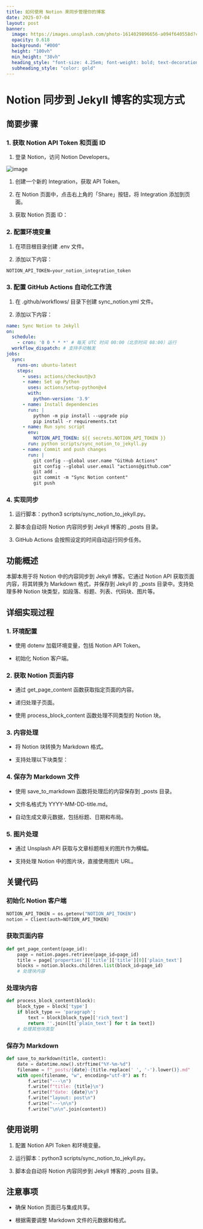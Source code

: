```yaml
---
title: 如何使用 Notion 来同步管理你的博客
date: 2025-07-04
layout: post
banner:
  image: https://images.unsplash.com/photo-1614029896656-a094f640558d?crop=entropy&cs=tinysrgb&fit=max&fm=jpg&ixid=M3w2OTIwMzJ8MHwxfHJhbmRvbXx8fHx8fHx8fDE3NTE2NDY0MjF8&ixlib=rb-4.1.0&q=80&w=1080
  opacity: 0.618
  background: "#000"
  height: "100vh"
  min_height: "38vh"
  heading_style: "font-size: 4.25em; font-weight: bold; text-decoration: underline"
  subheading_style: "color: gold"
---
```


# Notion 同步到 Jekyll 博客的实现方式

## 简要步骤

### 1. 获取 Notion API Token 和页面 ID

1. 登录 Notion，访问 Notion Developers。

![image](https://prod-files-secure.s3.us-west-2.amazonaws.com/a7a0cc5a-89b9-4cda-8686-1fba0ca52f40/d19c1afe-dea5-4312-9333-786b0ba83054/image.png?X-Amz-Algorithm=AWS4-HMAC-SHA256&X-Amz-Content-Sha256=UNSIGNED-PAYLOAD&X-Amz-Credential=ASIAZI2LB466UVJU7TMW%2F20250704%2Fus-west-2%2Fs3%2Faws4_request&X-Amz-Date=20250704T162701Z&X-Amz-Expires=3600&X-Amz-Security-Token=IQoJb3JpZ2luX2VjECgaCXVzLXdlc3QtMiJHMEUCIGyg1xz10sWLa4A3x3udApCBH8xgdAisMcZqezjFnxvYAiEAyJfgEugvr4SyqFzfRM9TpMjtY0SNcPZLkTLCC46ZWiIq%2FwMIMRAAGgw2Mzc0MjMxODM4MDUiDPsSgiFT8wuhYtvziSrcAwsBgIcU8vOQPeZf7o1XIqjlSCInxPNlOjMM6KlNu1ee9lP2bFaaRH2q4C4Szurj91YLJDXmYz%2F1JZu7QVouTziZY4ssZZ5zuQigSVajLfn9fxrfwtzbpWV3Xz2rjhLRuxBZwIO%2B1JBTgSyAk5tRrCkZJMUJ7wczjEemIsJ%2BjfBeZ8iM68uzF%2FK9HEJL14qUt7smyWzvlwbZ6qIJyin6nSSlO7X%2BEc2hiNk5ubtzKYDifY3A7zTi403Q6wRJmHwhYfILFEtTsQO%2BoXFZNVJctvjm95QBXUXkqlb%2F7AKEH8Uk8XKAlEKGBKgoBT16DSv5SxnVWLj6MVl8gzCKphPIKvexPP1QN%2Bf2WoUZg7p%2ByAjeuYWDIGBEW5Ymx7QmvuXDubUWmjUdCkq0tNQYzF%2BHxYrBaXPYioCqwkpbQ48NAac2112lUXlZxnxYgUGY0MFdIxXldUcFKnmIXplaiowWclgUq2UCXpVk3vjEBWMCuvp15KqpbrG3oHG%2BoMQkobW0EhjCjCVu%2BjtI1Uf7oDtoWHI2YlFLiArekKURL%2F9vkZB%2Fo5Jf5o7WB%2Bjci%2Bu0bE0iaXYxWZdAaH1eiFz1brmOlwB6BfHaizu4v3FC1LNA9VITqs9LveInMlJsMuvfMKPsn8MGOqUBktKmMDJGvEsRisiSlSZ%2FZUOALCqnpn74Aqd2GjPfRxp9KiM49nmZq1a630s5IcD%2Bfhrmk3uK7kWa8Zq0Sh9f6JGrPF%2BUgsARJPTCyfDcMvfTcF4IF30cWRB4kkytuE0OAQCtjhu0cYuxCYz%2FjeIv0imXzTZ0PVwmOcUQSb%2Fdh1xO2Gv01U68D7uw8BPt6IwQQDes%2FypUVp2QO8u9JWLudO2l2L1G&X-Amz-Signature=b9f9e0d1f84439fd8fea75f63e3d161cd5423ac4de1af1432a66e31cd67cb316&X-Amz-SignedHeaders=host&x-amz-checksum-mode=ENABLED&x-id=GetObject)

1. 创建一个新的 Integration，获取 API Token。

1. 在 Notion 页面中，点击右上角的「Share」按钮，将 Integration 添加到页面。

1. 获取 Notion 页面 ID：


### 2. 配置环境变量

1. 在项目根目录创建 .env 文件。

1. 添加以下内容：

```javascript
NOTION_API_TOKEN=your_notion_integration_token
```

### 3. 配置 GitHub Actions 自动化工作流

1. 在 .github/workflows/ 目录下创建 sync_notion.yml 文件。

1. 添加以下内容：

```yaml
name: Sync Notion to Jekyll
on:
  schedule:
    - cron: '0 0 * * *' # 每天 UTC 时间 00:00（北京时间 08:00）运行
  workflow_dispatch: # 支持手动触发
jobs:
  sync:
    runs-on: ubuntu-latest
    steps:
      - uses: actions/checkout@v3
      - name: Set up Python
        uses: actions/setup-python@v4
        with:
          python-version: '3.9'
      - name: Install dependencies
        run: |
          python -m pip install --upgrade pip
          pip install -r requirements.txt
      - name: Run sync script
        env:
          NOTION_API_TOKEN: ${{ secrets.NOTION_API_TOKEN }}
        run: python scripts/sync_notion_to_jekyll.py
      - name: Commit and push changes
        run: |
          git config --global user.name "GitHub Actions"
          git config --global user.email "actions@github.com"
          git add .
          git commit -m "Sync Notion content"
          git push
```

### 4. 实现同步

1. 运行脚本：python3 scripts/sync_notion_to_jekyll.py。

1. 脚本会自动将 Notion 内容同步到 Jekyll 博客的 _posts 目录。

1. GitHub Actions 会按照设定的时间自动运行同步任务。

## 功能概述

本脚本用于将 Notion 中的内容同步到 Jekyll 博客。它通过 Notion API 获取页面内容，将其转换为 Markdown 格式，并保存到 Jekyll 的 _posts 目录中。支持处理多种 Notion 块类型，如段落、标题、列表、代码块、图片等。

## 详细实现过程

### 1. 环境配置

- 使用 dotenv 加载环境变量，包括 Notion API Token。

- 初始化 Notion 客户端。

### 2. 获取 Notion 页面内容

- 通过 get_page_content 函数获取指定页面的内容。

- 递归处理子页面。

- 使用 process_block_content 函数处理不同类型的 Notion 块。

### 3. 内容处理

- 将 Notion 块转换为 Markdown 格式。

- 支持处理以下块类型：


### 4. 保存为 Markdown 文件

- 使用 save_to_markdown 函数将处理后的内容保存到 _posts 目录。

- 文件名格式为 YYYY-MM-DD-title.md。

- 自动生成文章元数据，包括标题、日期和布局。

### 5. 图片处理

- 通过 Unsplash API 获取与文章标题相关的图片作为横幅。

- 支持处理 Notion 中的图片块，直接使用图片 URL。

## 关键代码

### 初始化 Notion 客户端

```python
NOTION_API_TOKEN = os.getenv("NOTION_API_TOKEN")
notion = Client(auth=NOTION_API_TOKEN)
```

### 获取页面内容

```python
def get_page_content(page_id):
    page = notion.pages.retrieve(page_id=page_id)
    title = page['properties']['title']['title'][0]['plain_text']
    blocks = notion.blocks.children.list(block_id=page_id)
    # 处理块内容
```

### 处理块内容

```python
def process_block_content(block):
    block_type = block['type']
    if block_type == 'paragraph':
        text = block[block_type]['rich_text']
        return ''.join([t['plain_text'] for t in text])
    # 处理其他块类型
```

### 保存为 Markdown

```python
def save_to_markdown(title, content):
    date = datetime.now().strftime("%Y-%m-%d")
    filename = f"_posts/{date}-{title.replace(' ', '-').lower()}.md"
    with open(filename, "w", encoding="utf-8") as f:
        f.write("---\n")
        f.write(f"title: {title}\n")
        f.write(f"date: {date}\n")
        f.write("layout: post\n")
        f.write("---\n\n")
        f.write("\n\n".join(content))
```

## 使用说明

1. 配置 Notion API Token 和环境变量。

1. 运行脚本：python3 scripts/sync_notion_to_jekyll.py。

1. 脚本会自动将 Notion 内容同步到 Jekyll 博客的 _posts 目录。

## 注意事项

- 确保 Notion 页面已与集成共享。

- 根据需要调整 Markdown 文件的元数据和格式。